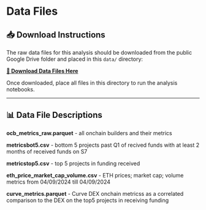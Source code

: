 # Data Files

## 📥 Download Instructions

The raw data files for this analysis should be downloaded from the public Google Drive folder and placed in this `data/` directory:

**[📁 Download Data Files Here](https://drive.google.com/drive/folders/1CLqYmwwEN02HSdF6B9n2lM8wEwjHuMYT?usp=sharing)**

Once downloaded, place all files in this directory to run the analysis notebooks.

---

## 📊 Data File Descriptions

**ocb_metrics_raw.parquet** - all onchain builders and their metrics

**metricsbot5.csv** - bottom 5 projects past Q1 of recived funds with at least 2 months of received funds on S7

**metricstop5.csv** - top 5 projects in funding received 

**eth_price_market_cap_volume.csv** - ETH  prices; market cap; volume metrics from 04/09/2024  till 04/09/2024

**curve_metrics.parquet** - Curve DEX onchain metricss as a correlated comparison to the DEX on the top5 projects in receiving funding

